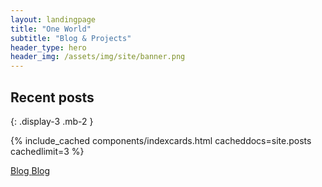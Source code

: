 ```yaml
---
layout: landingpage
title: "One World"
subtitle: "Blog & Projects"
header_type: hero
header_img: /assets/img/site/banner.png
---
```


## Recent posts
{: .display-3 .mb-2 }


{% include_cached components/indexcards.html cacheddocs=site.posts cachedlimit=3 %}

<div class="text-right">
		<a href="./blog/" class="btn btn-outline-dark">Blog <i class="fa fa-chevron-right fa-lg" aria-hidden="true"></i><span class="sr-only">Blog</span></a>
</div>
